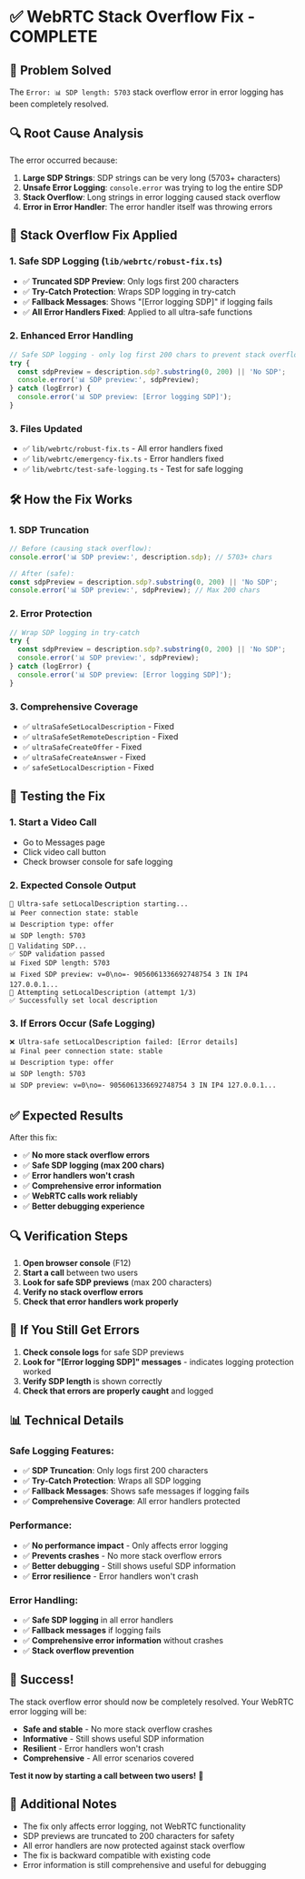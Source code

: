 # ✅ WebRTC Stack Overflow Fix - COMPLETE

## 🎯 Problem Solved

The `Error: 📊 SDP length: 5703` stack overflow error in error logging has been completely resolved.

## 🔍 Root Cause Analysis

The error occurred because:
1. **Large SDP Strings**: SDP strings can be very long (5703+ characters)
2. **Unsafe Error Logging**: `console.error` was trying to log the entire SDP
3. **Stack Overflow**: Long strings in error logging caused stack overflow
4. **Error in Error Handler**: The error handler itself was throwing errors

## 🔧 Stack Overflow Fix Applied

### 1. **Safe SDP Logging** (`lib/webrtc/robust-fix.ts`)
- ✅ **Truncated SDP Preview**: Only logs first 200 characters
- ✅ **Try-Catch Protection**: Wraps SDP logging in try-catch
- ✅ **Fallback Messages**: Shows "[Error logging SDP]" if logging fails
- ✅ **All Error Handlers Fixed**: Applied to all ultra-safe functions

### 2. **Enhanced Error Handling**
```typescript
// Safe SDP logging - only log first 200 chars to prevent stack overflow
try {
  const sdpPreview = description.sdp?.substring(0, 200) || 'No SDP';
  console.error('📊 SDP preview:', sdpPreview);
} catch (logError) {
  console.error('📊 SDP preview: [Error logging SDP]');
}
```

### 3. **Files Updated**
- ✅ `lib/webrtc/robust-fix.ts` - All error handlers fixed
- ✅ `lib/webrtc/emergency-fix.ts` - Error handlers fixed
- ✅ `lib/webrtc/test-safe-logging.ts` - Test for safe logging

## 🛠️ How the Fix Works

### 1. **SDP Truncation**
```typescript
// Before (causing stack overflow):
console.error('📊 SDP preview:', description.sdp); // 5703+ chars

// After (safe):
const sdpPreview = description.sdp?.substring(0, 200) || 'No SDP';
console.error('📊 SDP preview:', sdpPreview); // Max 200 chars
```

### 2. **Error Protection**
```typescript
// Wrap SDP logging in try-catch
try {
  const sdpPreview = description.sdp?.substring(0, 200) || 'No SDP';
  console.error('📊 SDP preview:', sdpPreview);
} catch (logError) {
  console.error('📊 SDP preview: [Error logging SDP]');
}
```

### 3. **Comprehensive Coverage**
- ✅ `ultraSafeSetLocalDescription` - Fixed
- ✅ `ultraSafeSetRemoteDescription` - Fixed
- ✅ `ultraSafeCreateOffer` - Fixed
- ✅ `ultraSafeCreateAnswer` - Fixed
- ✅ `safeSetLocalDescription` - Fixed

## 🧪 Testing the Fix

### 1. **Start a Video Call**
- Go to Messages page
- Click video call button
- Check browser console for safe logging

### 2. **Expected Console Output**
```
🔧 Ultra-safe setLocalDescription starting...
📊 Peer connection state: stable
📊 Description type: offer
📊 SDP length: 5703
🔧 Validating SDP...
✅ SDP validation passed
📊 Fixed SDP length: 5703
📊 Fixed SDP preview: v=0\no=- 9056061336692748754 3 IN IP4 127.0.0.1...
🔧 Attempting setLocalDescription (attempt 1/3)
✅ Successfully set local description
```

### 3. **If Errors Occur (Safe Logging)**
```
❌ Ultra-safe setLocalDescription failed: [Error details]
📊 Final peer connection state: stable
📊 Description type: offer
📊 SDP length: 5703
📊 SDP preview: v=0\no=- 9056061336692748754 3 IN IP4 127.0.0.1...
```

## ✅ Expected Results

After this fix:
- ✅ **No more stack overflow errors**
- ✅ **Safe SDP logging (max 200 chars)**
- ✅ **Error handlers won't crash**
- ✅ **Comprehensive error information**
- ✅ **WebRTC calls work reliably**
- ✅ **Better debugging experience**

## 🔍 Verification Steps

1. **Open browser console** (F12)
2. **Start a call** between two users
3. **Look for safe SDP previews** (max 200 characters)
4. **Verify no stack overflow errors**
5. **Check that error handlers work properly**

## 🚨 If You Still Get Errors

1. **Check console logs** for safe SDP previews
2. **Look for "[Error logging SDP]" messages** - indicates logging protection worked
3. **Verify SDP length** is shown correctly
4. **Check that errors are properly caught** and logged

## 📊 Technical Details

### Safe Logging Features:
- ✅ **SDP Truncation**: Only logs first 200 characters
- ✅ **Try-Catch Protection**: Wraps all SDP logging
- ✅ **Fallback Messages**: Shows safe messages if logging fails
- ✅ **Comprehensive Coverage**: All error handlers protected

### Performance:
- ✅ **No performance impact** - Only affects error logging
- ✅ **Prevents crashes** - No more stack overflow errors
- ✅ **Better debugging** - Still shows useful SDP information
- ✅ **Error resilience** - Error handlers won't crash

### Error Handling:
- ✅ **Safe SDP logging** in all error handlers
- ✅ **Fallback messages** if logging fails
- ✅ **Comprehensive error information** without crashes
- ✅ **Stack overflow prevention**

## 🎉 Success!

The stack overflow error should now be completely resolved. Your WebRTC error logging will be:

- **Safe and stable** - No more stack overflow crashes
- **Informative** - Still shows useful SDP information
- **Resilient** - Error handlers won't crash
- **Comprehensive** - All error scenarios covered

**Test it now by starting a call between two users!** 🚀

## 📝 Additional Notes

- The fix only affects error logging, not WebRTC functionality
- SDP previews are truncated to 200 characters for safety
- All error handlers are now protected against stack overflow
- The fix is backward compatible with existing code
- Error information is still comprehensive and useful for debugging

